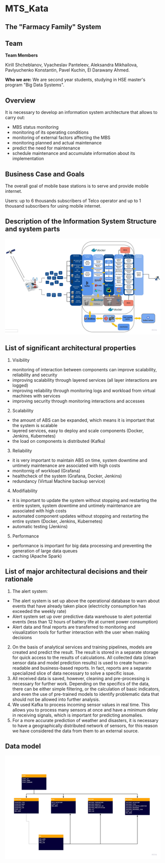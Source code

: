 # MTS_Kata

## The "Farmacy Family" System

## Team

**Team Members** 

Kirill Shcheblanov, 
Vyacheslav Panteleev,
Aleksandra Mikhailova,
Pavlyuchenko Konstantin,
Pavel Kuchin,
El Darawany Ahmed.

**Who we are:** We are second year students, studying in HSE master's program "Big Data Systems".

## Overview

It is necessary to develop an information system architecture that allows to carry out:
 - MBS status monitoring
 - monitoring of its operating conditions
 - monitoring of external factors affecting the MBS
 - monitoring planned and actual maintenance
 - predict the need for maintenance
 - schedule maintenance and accumulate information about its implementation

## Business Case and Goals

The overall goal of mobile base stations is to serve and provide mobile internet.

Users: up to 6 thousands subscribers of Telco operator and up to 1 thousand subscribers for using mobile internet.

## Description of the Information System Structure and system parts

![I](./Research_group_seminar.jpg)

## List of significant architectural properties

1) Visibility
- monitoring of interaction between components can improve scalability, reliability and security
- improving scalability through layered services (all layer interactions are logged)
- improving reliability through monitoring logs and workload from virtual machines with services 
- improving security through monitoring interactions and accesses

2) Scalability
- the amount of ABS can be expanded, which means it is important that the system is scalable
- layered services, easy to deploy and scale components (Docker, Jenkins, Kubernetes)
- the load on components is distributed (Kafka)

3) Reliability
- it is very important to maintain ABS on time, system downtime and untimely maintenance are associated with high costs
- monitornig of workload (Grafana)
- healthcheck of the system (Grafana, Docker, Jenkins)
- redundancy (Virtual Machine backup service)

4) Modifiability
- it is important to update the system without stopping and restarting the entire system, system downtime and untimely maintenance are associated with high costs
- automated component updates without stopping and restarting the entire system (Docker, Jenkins, Kubernetes)
- automatic testing (Jenkins)

5) Performance
- performance is important for big data processing and preventing the generation of large data queues
- caching (Apache Spark)

## List of major architectural decisions and their rationale

1) The alert system:
- The alert system is set up above the operational database to warn about events that have already taken place (electricity consumption has exceeded the weekly rate)
- Alert system set up over predictive data warehouse to alert potential events (less than 12 hours of battery life at current power consumption)
- Alert data and final reports are transferred to monitoring and visualization tools for further interaction with the user when making decisions
2) On the basis of analytical services and training pipelines, models are created and predict the result. The result is stored in a separate storage for quick access to the results of calculations. All collected data (clean sensor data and model prediction results) is used to create human-readable and business-based reports. In fact, reports are a separate specialized slice of data necessary to solve a specific issue.
3) All received data is saved, however, cleaning and pre-processing is necessary for further work. Depending on the specifics of the data, there can be either simple filtering, or the calculation of basic indicators, and even the use of pre-trained models to identify problematic data that should not be allowed into further analysis.
4) We used Kafka to process incoming sensor values in real time. This allows you to process many sensors at once and have a minimum delay in receiving signals, which is important for predicting anomalies.
5) For a more accurate prediction of weather and disasters, it is necessary to have a geographically distributed network of sensors, for this reason we have considered the data from them to an external source.

## Data model
![I](./Data_model.jpg)